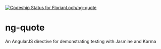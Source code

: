 [ ![Codeship Status for FlorianLoch/ng-quote](https://www.codeship.io/projects/c75607e0-b152-0131-de7d-5ac845aaa9d8/status?branch=master)](https://www.codeship.io/projects/19953)

ng-quote
========

An AngularJS directive for demonstrating testing with Jasmine and Karma
